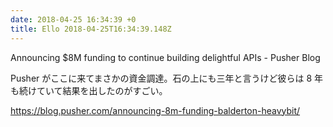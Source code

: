 ```yaml
---
date: 2018-04-25 16:34:39 +0
title: Ello 2018-04-25T16:34:39.148Z
---
```

Announcing $8M funding to continue building delightful APIs - Pusher Blog

Pusher がここに来てまさかの資金調達。石の上にも三年と言うけど彼らは 8 年も続けていて結果を出したのがすごい。

https://blog.pusher.com/announcing-8m-funding-balderton-heavybit/

